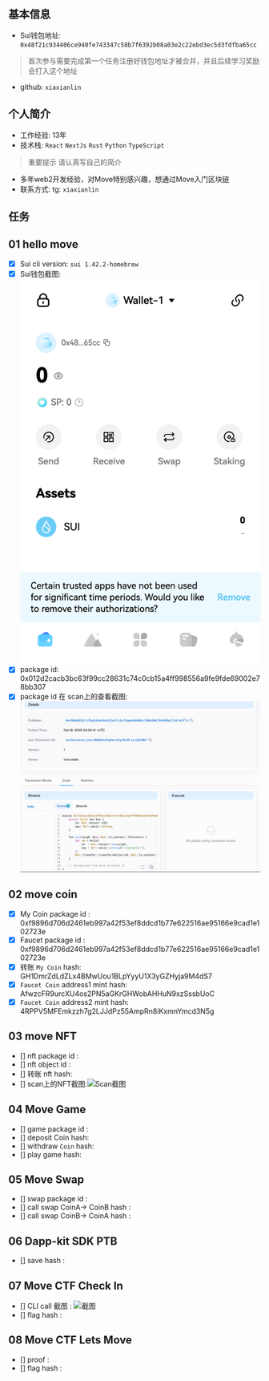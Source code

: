 ## 基本信息
- Sui钱包地址: `0x48f21c934406ce940fe743347c58b7f6392b08a03e2c22ebd3ec5d3fdfba65cc`
> 首次参与需要完成第一个任务注册好钱包地址才被合并，并且后续学习奖励会打入这个地址
- github: `xiaxianlin`

## 个人简介
- 工作经验: 13年
- 技术栈: `React` `NextJs` `Rust` `Python` `TypeScript`
> 重要提示 请认真写自己的简介
- 多年web2开发经验，对Move特别感兴趣，想通过Move入门区块链
- 联系方式: tg: `xiaxianlin` 

## 任务

##   01 hello move  
- [x] Sui cli version: `sui 1.42.2-homebrew`
- [x] Sui钱包截图: ![Sui钱包截图](./images/wallet.png)
- [x] package id: 0x012d2cacb3bc63f99cc28631c74c0cb15a4ff998556a9fe9fde69002e78bb307
- [x] package id 在 scan上的查看截图:![Scan截图](./images/task1_scan.png)

##   02 move coin
- [x] My Coin package id : 0xf9896d706d2461eb997a42f53ef8ddcd1b77e622516ae95166e9cad1e102723e
- [x] Faucet package id : 0xf9896d706d2461eb997a42f53ef8ddcd1b77e622516ae95166e9cad1e102723e
- [x] 转账 `My Coin` hash: GH1DmrZdLdZLx4BMwUou1BLpYyyU1X3yGZHyja9M4dS7
- [x] `Faucet Coin` address1 mint hash: AfwzcFR9urcXU4os2PN5aGKrGHWobAHHuN9xzSssbUoC
- [x] `Faucet Coin` address2 mint hash: 4RPPV5MFEmkzzh7g2LJJdPz55AmpRn8iKxmnYmcd3N5g

##   03 move NFT
- [] nft package id :
- [] nft object id : 
- [] 转账 nft  hash:
- [] scan上的NFT截图:![Scan截图](./images/你的图片地址)

##   04 Move Game
- [] game package id :
- [] deposit Coin hash:
- [] withdraw `Coin` hash:
- [] play game hash:

##   05 Move Swap
- [] swap package id :
- [] call swap CoinA-> CoinB  hash :
- [] call swap CoinB-> CoinA  hash :

##   06 Dapp-kit SDK PTB
- [] save hash :

##   07 Move CTF Check In
- [] CLI call 截图 : ![截图](./images/你的图片地址)
- [] flag hash :

##   08 Move CTF Lets Move
- [] proof : 
- [] flag hash :

